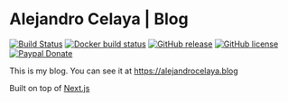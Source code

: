 # Alejandro Celaya | Blog

[![Build Status](https://img.shields.io/github/workflow/status/acelaya/alejandrocelaya.blog/Continuous%20integration/main?logo=github&style=flat-square)](https://github.com/acelaya/alejandrocelaya.blog/actions?query=workflow%3A%22Continuous+integration%22)
[![Docker build status](https://img.shields.io/docker/cloud/build/acelaya/blog.svg?style=flat-square)](https://hub.docker.com/r/acelaya/blog/)
[![GitHub release](https://img.shields.io/github/tag/acelaya/alejandrocelaya.blog.svg?style=flat-square)](https://github.com/acelaya/alejandrocelaya.blog/releases)
[![GitHub license](https://img.shields.io/github/license/acelaya/alejandrocelaya.blog.svg?style=flat-square)](https://github.com/acelaya/alejandrocelaya.blog/blob/main/LICENSE)
[![Paypal Donate](https://img.shields.io/badge/Donate-paypal-blue.svg?style=flat-square&logo=paypal&colorA=cccccc)](https://acel.me/donate)

This is my blog. You can see it at https://alejandrocelaya.blog

Built on top of [Next.js](https://nextjs.org/)
